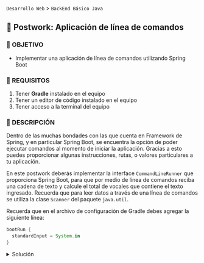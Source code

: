 `Desarrollo Web` > `BackEnd Básico Java`

## 💪 Postwork: Aplicación de línea de comandos

### 🎯 OBJETIVO

- Implementar una aplicación de línea de comandos utilizando Spring Boot

### 📃 REQUISITOS

1. Tener **Gradle** instalado en el equipo
2. Tener un editor de código instalado en el equipo
3. Tener acceso a la terminal del equipo

### 💭 DESCRIPCIÓN

Dentro de las muchas bondades con las que cuenta en Framework de Spring, y en particular Spring Boot, se encuentra la opción de poder ejecutar comandos al momento de iniciar la aplicación. Gracias a esto puedes proporcionar algunas instrucciones, rutas, o valores particulares a tu aplicación.

En este postwork deberás implementar la interface `CommandLineRunner` que proporciona Spring Boot, para que por medio de línea de comandos reciba una cadena de texto y calcule el total de vocales que contiene el texto ingresado. Recuerda que para leer datos a través de una línea de comandos se utiliza la clase `Scanner` del paquete `java.util`.

Recuerda que en el archivo de configuración de Gradle debes agregar la siguiente línea:

```groovy
bootRun {
  standardInput = System.in
}
```
<details>
  <summary>Solución</summary>

  
Crea un proyecto usando Spring Initializr desde el IDE IntelliJ Idea como lo hiciste en la primera sesión. Selecciona las siguientes opciones:

    Grupo, artefacto y nombre del proyecto.
    Tipo de proyecto: **Gradle**.
    Lenguaje: **Java**.
    Forma de empaquetar la aplicación: **jar**.
    Versión de Java: **11** o superior.

![imagen](img/img_02.png)

En la siguiente ventana no selecciones ninguna dependencia; no las necesitaremos en este proyecto. Presiona el botón `Finish`.

Spring Initializr creará de forma automática una clase con el mismo nombre del proyecto y el postfijo `Application`, `SolucionApplication` en este ejemplo. Esa clase estará decorada con la anotación `@SpringBootApplication`. Modifica esta clase para hacer que implemente la interface `CommandLineRunner`

```java
@SpringBootApplication
public class SolucionApplication implements CommandLineRunner {

    public static void main(String[] args) {
        SpringApplication.run(SolucionApplication.class, args);
    }
}
```

Esta interface contiene solo un método 

```java
@Override
public void run(String... args) throws Exception {

}
```

Este se ejecutará de forma automática al momento de iniciar la aplicación. Coloca el siguiente código detro de la clase:

```java
@SpringBootApplication
public class SolucionApplication implements CommandLineRunner {

    public static void main(String[] args) {
        SpringApplication.run(SolucionApplication.class, args);
    }

    @Override
    public void run(String... args) throws Exception {
        Scanner reader = new Scanner(System.in);

        System.out.println("Introduce la palabra");
        String palabra = reader.next();

        System.out.println(cuentaVocales(palabra));
    }

    public static int cuentaVocales(String palabra)
    {
        int count = 0;
        for (int i = 0; i < palabra.length(); i++)
        {
            if (palabra.charAt(i) == 'a' || palabra.charAt(i) == 'e' || palabra.charAt(i) == 'i'
                    || palabra.charAt(i) == 'o' || palabra.charAt(i) == 'u')
            {
                count++;
            }
        }
        return count;
    }
}

```

Ejecuta la aplicación, debes obtener una salida como la siguiente al escribir la palabra en la consola del IDE:


![imagen](img/img_03.png)

La aplicación se dentendrá de forma automática cuando el resultado se imprima en pantalla.

</details>